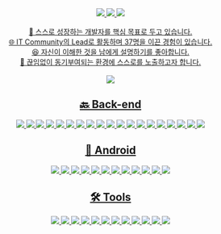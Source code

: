 <div align=center> 
  <a href="https://cyclic-baboon-a84.notion.site/7fb47147585942ab9dbd05d6210a6020" target="blank"><img src="https://img.shields.io/badge/Portfolio-000000?style=flat-square&logo=Notion&logoColor=white">
  <a href="https://www.miricanvas.com/v/11zvq6q" target="blank"><img src="https://img.shields.io/badge/Portfolio-000000?style=flat-square&logo=canva&logoColor=white">
  <img src="https://img.shields.io/badge/iju1633@gmail.com-E8CDCD?style=flat-square&logo=Gmail&logoColor=red">  
<br>
    
<div align=center> 
  <br>
  👋 스스로 성장하는 개발자를 핵심 목표로 두고 있습니다.
  <br>
  🌐 IT Community의 Lead로 활동하며 37명을 이끈 경험이 있습니다.
  <br>
  😆 자신이 이해한 것을 남에게 설명하기를 좋아합니다.
  <br>
  👀 끊임없이 동기부여되는 환경에 스스로를 노출하고자 합니다.
<br>

<div align=center>
  <br>
  <img src="https://github-readme-stats.vercel.app/api?username=iju1633&show_icons=true&theme=vue"> 

<div align=center><h2>🔙 Back-end</h2></div>
<div align=center> 
  <img src="https://img.shields.io/badge/Java-007396.svg?&style=for-the-badge&logo=java&logoColor=white">
  <img src="https://img.shields.io/badge/Spring_Boot-6DB33F?style=for-the-badge&logo=spring-boot&logoColor=white">
  <img src="https://img.shields.io/badge/Test_Container-7A3F55?style=for-the-badge&logo=testcontainers&logoColor=white">
  <img src="https://img.shields.io/badge/Swagger-85EA2D?style=for-the-badge&logo=swagger&logoColor=black">
  <img src="https://img.shields.io/badge/Logback-1F495F?style=for-the-badge&logo=logback&logoColor=white">
  <img src="https://img.shields.io/badge/Docker-2496ED?style=for-the-badge&logo=docker&logoColor=white">
  <img src="https://img.shields.io/badge/NginX-269539?style=for-the-badge&logo=nginx&logoColor=white">
  <img src="https://img.shields.io/badge/MySQL-4479A1?style=for-the-badge&logo=mysql&logoColor=white">
  <img src="https://img.shields.io/badge/PostgreSQL-336791?style=for-the-badge&logo=postgresql&logoColor=white">
  <img src="https://img.shields.io/badge/Amazon_EC2-FF9900?style=for-the-badge&logo=amazon-ec2&logoColor=white">
  <img src="https://img.shields.io/badge/Amazon_RDS-4285F4?style=for-the-badge&logo=amazon-rds&logoColor=white">
  <img src="https://img.shields.io/badge/Amazon_S3-F25F1F?style=for-the-badge&logo=amazon-s3&logoColor=white">
  <img src="https://img.shields.io/badge/Oracle_Cloud-F80000?style=for-the-badge&logo=oracle&logoColor=white">
  <img src="https://img.shields.io/badge/GitHub_Actions-2088FF?style=for-the-badge&logo=github-actions&logoColor=white">
  <img src="https://img.shields.io/badge/Docker_Compose-2496ED?style=for-the-badge&logo=docker&logoColor=white">
  <img src="https://img.shields.io/badge/JUnit5-25A162?style=for-the-badge&logo=junit5&logoColor=white">
  <img src="https://img.shields.io/badge/Mockito-DC143C?style=for-the-badge&logo=mockito&logoColor=white">
  <img src="https://img.shields.io/badge/PHP-777BB4.svg?&style=for-the-badge&logo=php&logoColor=white">
  <img src="https://img.shields.io/badge/Thymeleaf-005F0F.svg?&style=for-the-badge&logo=thymeleaf&logoColor=white">
  <br>

<div align=center><h2>📱 Android</h2></div>
<div align=center> 
  <img src="https://img.shields.io/badge/Java-007396.svg?&style=for-the-badge&logo=java&logoColor=white">
  <img src="https://img.shields.io/badge/Kotlin-0095D5.svg?&style=for-the-badge&logo=kotlin&logoColor=white">
  <img src="https://img.shields.io/badge/Retrofit2-FF0000.svg?&style=for-the-badge&logo=retrofit&logoColor=white">
  <img src="https://img.shields.io/badge/OkHttp3-6C030C.svg?&style=for-the-badge&logo=okhttp&logoColor=white">
  <img src="https://img.shields.io/badge/Coroutines-0071BB.svg?&style=for-the-badge&logo=kotlin&logoColor=white">
  <img src="https://img.shields.io/badge/Hilt-00BFFF.svg?&style=for-the-badge&logo=android&logoColor=white">
  <img src="https://img.shields.io/badge/Glide-4285F4.svg?&style=for-the-badge&logo=android&logoColor=white">
  <img src="https://img.shields.io/badge/Coil-DB7093.svg?&style=for-the-badge&logo=android&logoColor=white">
  <img src="https://img.shields.io/badge/WorkManager-1F72F6.svg?&style=for-the-badge&logo=android&logoColor=white">
  <img src="https://img.shields.io/badge/MVVM-FF00BF.svg?&style=for-the-badge&logo=android&logoColor=white">
  <img src="https://img.shields.io/badge/MPAndroidChart-8BC34A.svg?&style=for-the-badge&logo=android&logoColor=white">
  <img src="https://img.shields.io/badge/Room-FF9800.svg?&style=for-the-badge&logo=android&logoColor=white">

<div align=center><h2>🛠️ Tools</h2></div>
<div align=center> 
  <img src="https://img.shields.io/badge/Git-F05032.svg?&style=for-the-badge&logo=git&logoColor=white">
  <img src="https://img.shields.io/badge/GitHub-181717.svg?&style=for-the-badge&logo=github&logoColor=white">
  <img src="https://img.shields.io/badge/Figma-F24E1E.svg?&style=for-the-badge&logo=figma&logoColor=white">
  <img src="https://img.shields.io/badge/Confluence-172B4D.svg?&style=for-the-badge&logo=confluence&logoColor=white">
  <img src="https://img.shields.io/badge/FileZilla-BF0000.svg?&style=for-the-badge&logo=filezilla&logoColor=white">
  <img src="https://img.shields.io/badge/MySQL_Workbench-379483.svg?&style=for-the-badge&logo=mysql&logoColor=white">
  <img src="https://img.shields.io/badge/Notion-000000.svg?&style=for-the-badge&logo=notion&logoColor=white">
  <img src="https://img.shields.io/badge/Slack-4A154B.svg?&style=for-the-badge&logo=slack&logoColor=white">
  <img src="https://img.shields.io/badge/Canvas-1C5D99.svg?&style=for-the-badge&logo=canvas&logoColor=white">
  <img src="https://img.shields.io/badge/Miro-050038.svg?&style=for-the-badge&logo=miro&logoColor=white">
  <img src="https://img.shields.io/badge/Let's_Encrypt-003A70.svg?&style=for-the-badge&logo=lets-encrypt&logoColor=white">
  <img src="https://img.shields.io/badge/Draw.io-FF9900.svg?&style=for-the-badge&logo=draw-dot-io&logoColor=white">
  <br>
</div>

<br>
